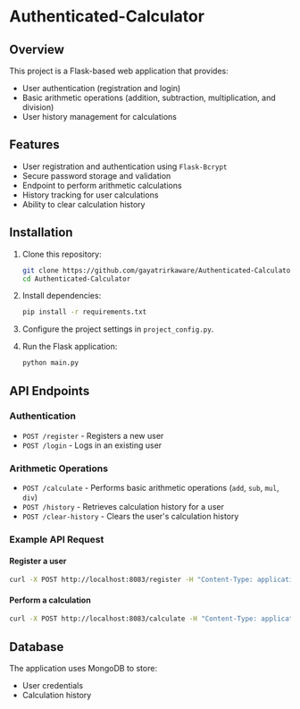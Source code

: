 # Authenticated-Calculator


## Overview
This project is a Flask-based web application that provides:
- User authentication (registration and login)
- Basic arithmetic operations (addition, subtraction, multiplication, and division)
- User history management for calculations

## Features
- User registration and authentication using `Flask-Bcrypt`
- Secure password storage and validation
- Endpoint to perform arithmetic calculations
- History tracking for user calculations
- Ability to clear calculation history

## Installation

1. Clone this repository:
   ```sh
   git clone https://github.com/gayatrirkaware/Authenticated-Calculator.git
   cd Authenticated-Calculator
   ```

2. Install dependencies:
   ```sh
   pip install -r requirements.txt
   ```

3. Configure the project settings in `project_config.py`.

4. Run the Flask application:
   ```sh
   python main.py
   ```

## API Endpoints

### Authentication
- `POST /register` - Registers a new user
- `POST /login` - Logs in an existing user

### Arithmetic Operations
- `POST /calculate` - Performs basic arithmetic operations (`add`, `sub`, `mul`, `div`)
- `POST /history` - Retrieves calculation history for a user
- `POST /clear-history` - Clears the user's calculation history

### Example API Request
#### Register a user
```sh
curl -X POST http://localhost:8083/register -H "Content-Type: application/json" -d '{"username": "testuser", "password": "securepass"}'
```

#### Perform a calculation
```sh
curl -X POST http://localhost:8083/calculate -H "Content-Type: application/json" -d '{"username": "testuser", "password": "securepass", "operation": "add", "operand1": 5, "operand2": 3}'
```

## Database
The application uses MongoDB to store:
- User credentials
- Calculation history


